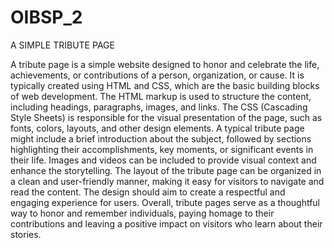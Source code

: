 # OIBSP_2

A SIMPLE TRIBUTE PAGE

A tribute page is a simple website designed to honor and celebrate the life, achievements, or contributions of a person, organization, or cause. It is typically created using HTML and CSS, which are the basic building blocks of web development.
The HTML markup is used to structure the content, including headings, paragraphs, images, and links. The CSS (Cascading Style Sheets) is responsible for the visual presentation of the page, such as fonts, colors, layouts, and other design elements.
A typical tribute page might include a brief introduction about the subject, followed by sections highlighting their accomplishments, key moments, or significant events in their life. Images and videos can be included to provide visual context and enhance the storytelling.
The layout of the tribute page can be organized in a clean and user-friendly manner, making it easy for visitors to navigate and read the content. The design should aim to create a respectful and engaging experience for users.
Overall, tribute pages serve as a thoughtful way to honor and remember individuals, paying homage to their contributions and leaving a positive impact on visitors who learn about their stories.
